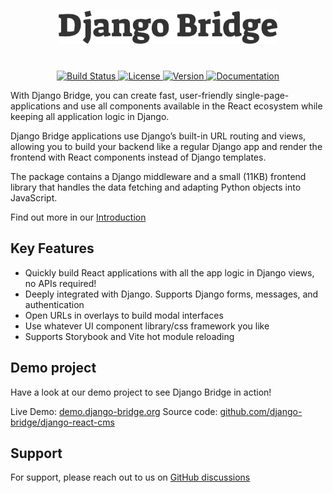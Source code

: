 <h1 align="center">
    <picture>
        <source media="(prefers-color-scheme: light)" srcset="website/static/img/django-bridge-text-black.svg">
        <source media="(prefers-color-scheme: dark)" srcset="website/static/img/django-bridge-text.svg">
        <img width="350" src="website/static/img/django-bridge-text-black.svg" alt="Django Bridge">
    </picture>
</h1>

<p align="center">
    <br>
    <a href="https://github.com/django-bridge/django-bridge/actions">
        <img src="https://github.com/django-bridge/django-bridge/workflows/Django%20Bridge%20CI/badge.svg" alt="Build Status" />
    </a>
    <a href="https://opensource.org/licenses/BSD-3-Clause">
        <img src="https://img.shields.io/badge/license-BSD-blue.svg" alt="License" />
    </a>
    <a href="https://pypi.python.org/pypi/django-bridge/">
        <img src="https://img.shields.io/pypi/v/django-bridge.svg" alt="Version" />
    </a>
    <a href="https://pypi.python.org/pypi/django-bridge/">
        <img src="https://img.shields.io/badge/Documentation-blue" alt="Documentation" />
    </a>
</p>

With Django Bridge, you can create fast, user-friendly single-page-applications and use all components available in the React ecosystem while keeping all application logic in Django.

Django Bridge applications use Django’s built-in URL routing and views, allowing you to build your backend like a regular Django app and render the frontend with React components instead of Django templates.

The package contains a Django middleware and a small (11KB) frontend library that handles the data fetching and adapting Python objects into JavaScript.

Find out more in our [Introduction](https://django-bridge.org/docs/introduction)

## Key Features

 - Quickly build React applications with all the app logic in Django views, no APIs required!
 - Deeply integrated with Django. Supports Django forms, messages, and authentication
 - Open URLs in overlays to build modal interfaces
 - Use whatever UI component library/css framework you like
 - Supports Storybook and Vite hot module reloading

## Demo project

Have a look at our demo project to see Django Bridge in action!

Live Demo: [demo.django-bridge.org](https://demo.django-bridge.org)
Source code: [github.com/django-bridge/django-react-cms](https://github.com/django-bridge/django-react-cms)

## Support

For support, please reach out to us on [GitHub discussions](https://github.com/django-bridge/django-bridge/discussions)
